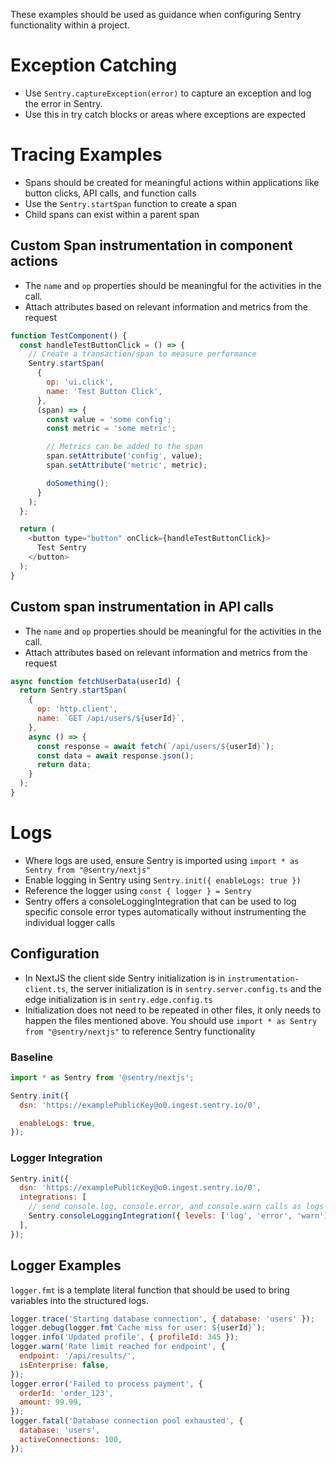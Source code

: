 These examples should be used as guidance when configuring Sentry functionality within a project.

# Exception Catching

- Use `Sentry.captureException(error)` to capture an exception and log the error in Sentry.
- Use this in try catch blocks or areas where exceptions are expected

# Tracing Examples

- Spans should be created for meaningful actions within applications like button clicks, API calls, and function calls
- Use the `Sentry.startSpan` function to create a span
- Child spans can exist within a parent span

## Custom Span instrumentation in component actions

- The `name` and `op` properties should be meaningful for the activities in the call.
- Attach attributes based on relevant information and metrics from the request

```javascript
function TestComponent() {
  const handleTestButtonClick = () => {
    // Create a transaction/span to measure performance
    Sentry.startSpan(
      {
        op: 'ui.click',
        name: 'Test Button Click',
      },
      (span) => {
        const value = 'some config';
        const metric = 'some metric';

        // Metrics can be added to the span
        span.setAttribute('config', value);
        span.setAttribute('metric', metric);

        doSomething();
      }
    );
  };

  return (
    <button type="button" onClick={handleTestButtonClick}>
      Test Sentry
    </button>
  );
}
```

## Custom span instrumentation in API calls

- The `name` and `op` properties should be meaningful for the activities in the call.
- Attach attributes based on relevant information and metrics from the request

```javascript
async function fetchUserData(userId) {
  return Sentry.startSpan(
    {
      op: 'http.client',
      name: `GET /api/users/${userId}`,
    },
    async () => {
      const response = await fetch(`/api/users/${userId}`);
      const data = await response.json();
      return data;
    }
  );
}
```

# Logs

- Where logs are used, ensure Sentry is imported using `import * as Sentry from "@sentry/nextjs"`
- Enable logging in Sentry using `Sentry.init({ enableLogs: true })`
- Reference the logger using `const { logger } = Sentry`
- Sentry offers a consoleLoggingIntegration that can be used to log specific console error types automatically without instrumenting the individual logger calls

## Configuration

- In NextJS the client side Sentry initialization is in `instrumentation-client.ts`, the server initialization is in `sentry.server.config.ts` and the edge initialization is in `sentry.edge.config.ts`
- Initialization does not need to be repeated in other files, it only needs to happen the files mentioned above. You should use `import * as Sentry from "@sentry/nextjs"` to reference Sentry functionality

### Baseline

```javascript
import * as Sentry from '@sentry/nextjs';

Sentry.init({
  dsn: 'https://examplePublicKey@o0.ingest.sentry.io/0',

  enableLogs: true,
});
```

### Logger Integration

```javascript
Sentry.init({
  dsn: 'https://examplePublicKey@o0.ingest.sentry.io/0',
  integrations: [
    // send console.log, console.error, and console.warn calls as logs to Sentry
    Sentry.consoleLoggingIntegration({ levels: ['log', 'error', 'warn'] }),
  ],
});
```

## Logger Examples

`logger.fmt` is a template literal function that should be used to bring variables into the structured logs.

```javascript
logger.trace('Starting database connection', { database: 'users' });
logger.debug(logger.fmt`Cache miss for user: ${userId}`);
logger.info('Updated profile', { profileId: 345 });
logger.warn('Rate limit reached for endpoint', {
  endpoint: '/api/results/',
  isEnterprise: false,
});
logger.error('Failed to process payment', {
  orderId: 'order_123',
  amount: 99.99,
});
logger.fatal('Database connection pool exhausted', {
  database: 'users',
  activeConnections: 100,
});
```
